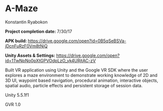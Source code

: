 # A-Maze

Konstantin Ryabokon

<b>Project completion date:</b> 7/30/17


<b>APK build: </b> https://drive.google.com/open?id=0B5qSeBSVa-jDcnFuRzF0Vm8tNjQ

<b>Unity Assets & Settings: </b> https://drive.google.com/open?id=1TwNpNo0pXtGPVOdpLzO_yk4URjtAC-zV

Built VR application using Unity and the Google VR SDK where the user explores a maze environment to demonstrate working knowledge of 2D and 3D UI, waypoint based navigation, procedural animation, interactive objects, spatial audio, particle effects and persistent storage of session data.

Unity 5.5.1f1

GVR 1.0
